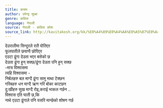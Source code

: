 ```yaml
---
title: कसम
author: उपेन्द्र सुब्बा
genre: कविता
language: नेपाली
source: नेपाली - कविता कोश
source_link: http://kavitakosh.org/kk/%E0%A4%89%E0%A4%AA%E0%A5%87%E0%A4%A8%E0%A5%8D%E0%A4%A6%E0%A5%8D%E0%A4%B0_%E0%A4%B8%E0%A5%81%E0%A4%AC%E0%A5%8D%E0%A4%AC%E0%A4%BE
---
```


देउरालीमा सिन्दुरले रातै पोतिएर  
फूलपातीले छयाप्पै छोपिएर  
एउटा ढुंगा देउता भएर बसेको छ  
देउता ढुंगा हुन् सक्छ/ढुंगा देउता पनि हुन् सक्छ  
-मात्र विश्वासमा  
त्यहि विश्वासमा -  
निर्बलहरु बल माग्दै ढुंगा सामु माथा टेक्छन  
गरिबहरु धन माग्दै ऋण गरि बोका काटछन  
दु:खीहरु सुख माग्दै रोइ,कराई भाकल गर्छन ..  
विश्वास एति घाती छ,कि  
नाथे एउटा ढुंगाले पनि यसरि मान्छेको शोषण गर्छ
